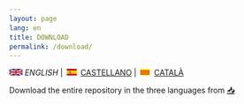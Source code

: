 ```yaml
---
layout: page
lang: en
title: DOWNLOAD
permalink: /download/
---
```


![English](en.png) *ENGLISH* | ![Castellano](es.png) [CASTELLANO](descargar.md) | ![Català](ca.png) [CATALÀ](Descarregar.md)


Download the entire repository in the three languages from [:inbox_tray:](https://github.com/DuinoBasedLearning/Lab/releases/tag/Cat1)


